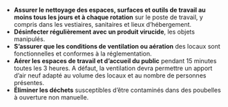 * **Assurer le nettoyage des espaces, surfaces et outils de travail au moins tous les jours et à chaque rotation** sur le poste de travail, y compris dans les vestiaires, sanitaires et lieux d’hébergement.
* **Désinfecter régulièrement avec un produit virucide**, les objets manipulés.
* **S’assurer que les conditions de ventilation ou aération** des locaux sont fonctionnelles et conformes à la réglementation.
* **Aérer les espaces de travail et d’accueil du public** pendant 15 minutes toutes les 3 heures. A défaut, la ventilation devra permettre un apport d’air neuf adapté au volume des locaux et au nombre de personnes présentes.
* **Éliminer les déchets** susceptibles d’être contaminés dans des poubelles à ouverture non manuelle.
